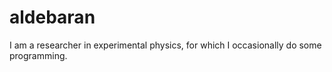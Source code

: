 # aldebaran
I am a researcher in experimental physics, for which I occasionally do some programming.
